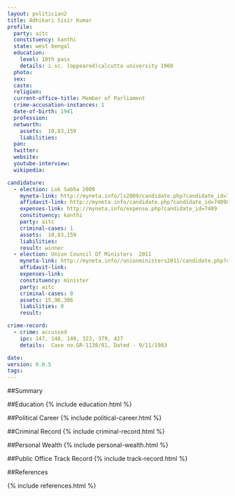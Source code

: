 ```yaml
---
layout: politician2
title: Adhikari Sisir Kumar
profile: 
  party: aitc
  constituency: kanthi
  state: west bengal
  education: 
    level: 10th pass
    details: i.sc. (appeared)calcutta university 1960
  photo: 
  sex: 
  caste: 
  religion: 
  current-office-title: Member of Parliament
  crime-accusation-instances: 1
  date-of-birth: 1941
  profession: 
  networth: 
    assets:  10,83,159
    liabilities: 
  pan: 
  twitter: 
  website: 
  youtube-interview: 
  wikipedia: 

candidature: 
  - election: Lok Sabha 2009
    myneta-link: http://myneta.info/ls2009/candidate.php?candidate_id=7409
    affidavit-link: http://myneta.info/candidate.php?candidate_id=7409&scan=original
    expenses-link: http://myneta.info/expense.php?candidate_id=7409
    constituency: kanthi 
    party: aitc
    criminal-cases: 1
    assets:  10,83,159
    liabilities: 
    result: winner 
  - election: Union Council Of Ministers  2011
    myneta-link: http://myneta.info//unionministers2011/candidate.php?candidate_id=57
    affidavit-link: 
    expenses-link: 
    constituency: minister 
    party: aitc
    criminal-cases: 0
    assets: 15,96,306
    liabilities: 0
    result:  

crime-record: 
  - crime: accussed
    ipc: 147, 148, 149, 323, 379, 427
    details:  Case no.GR-1138/81, Dated - 9/11/1983  

date: 
version: 0.0.5
tags: 
---
```

##Summary


##Education
{% include education.html %}


##Political Career
{% include political-career.html %}


##Criminal Record
{% include criminal-record.html %}


##Personal Wealth
{% include personal-wealth.html %}


##Public Office Track Record
{% include track-record.html %}


##References


{% include references.html %}